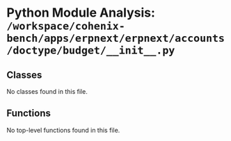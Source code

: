 # Python Module Analysis: `/workspace/cohenix-bench/apps/erpnext/erpnext/accounts/doctype/budget/__init__.py`

## Classes

No classes found in this file.


## Functions

No top-level functions found in this file.
